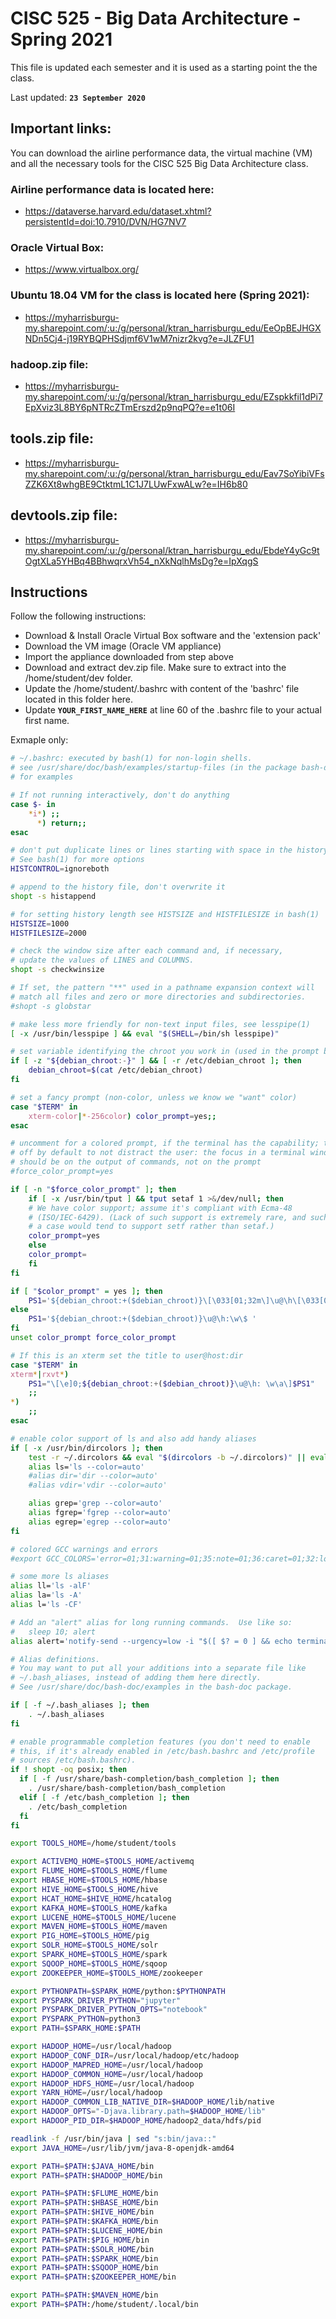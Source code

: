 # CISC 525 - Big Data Architecture - Spring 2021
This file is updated each semester and it is used as a starting point the the class.

Last updated: **`23 September 2020`**

## Important links:
You can download the airline performance data, the virtual machine (VM) and all 
the necessary tools for the CISC 525 Big Data Architecture class.

### Airline performance data is located here:
  - https://dataverse.harvard.edu/dataset.xhtml?persistentId=doi:10.7910/DVN/HG7NV7

### Oracle Virtual Box:
  - https://www.virtualbox.org/
  
### Ubuntu 18.04 VM for the class is located here (Spring 2021):
  - https://myharrisburgu-my.sharepoint.com/:u:/g/personal/ktran_harrisburgu_edu/EeOpBEJHGXNDn5Cj4-j19RYBQPHSdjmf6V1wM7nizr2kvg?e=JLZFU1
  
### hadoop.zip file:
  - https://myharrisburgu-my.sharepoint.com/:u:/g/personal/ktran_harrisburgu_edu/EZspkkfil1dPi7EpXviz3L8BY6pNTRcZTmErszd2p9nqPQ?e=e1t06I

## tools.zip file:
  - https://myharrisburgu-my.sharepoint.com/:u:/g/personal/ktran_harrisburgu_edu/Eav7SoYibiVFsZZK6Xt8whgBE9CtktmL1C1J7LUwFxwALw?e=IH6b80
  
## devtools.zip file:
  - https://myharrisburgu-my.sharepoint.com/:u:/g/personal/ktran_harrisburgu_edu/EbdeY4yGc9tOgtXLa5YHBq4BBhwqrxVh54_nXkNqlhMsDg?e=IpXqgS
  
## Instructions
Follow the following instructions:
- Download & Install Oracle Virtual Box software and the 'extension pack'
- Download the VM image (Oracle VM appliance)
- Import the appliance downloaded from step above
- Download and extract dev.zip file. Make sure to extract into the /home/student/dev folder.
- Update the /home/student/.bashrc with content of the 'bashrc' file located in this folder here.
- Update **`YOUR_FIRST_NAME_HERE`** at line 60 of the .bashrc file to your actual first name.


Exmaple only:

```bash
# ~/.bashrc: executed by bash(1) for non-login shells.
# see /usr/share/doc/bash/examples/startup-files (in the package bash-doc)
# for examples

# If not running interactively, don't do anything
case $- in
    *i*) ;;
      *) return;;
esac

# don't put duplicate lines or lines starting with space in the history.
# See bash(1) for more options
HISTCONTROL=ignoreboth

# append to the history file, don't overwrite it
shopt -s histappend

# for setting history length see HISTSIZE and HISTFILESIZE in bash(1)
HISTSIZE=1000
HISTFILESIZE=2000

# check the window size after each command and, if necessary,
# update the values of LINES and COLUMNS.
shopt -s checkwinsize

# If set, the pattern "**" used in a pathname expansion context will
# match all files and zero or more directories and subdirectories.
#shopt -s globstar

# make less more friendly for non-text input files, see lesspipe(1)
[ -x /usr/bin/lesspipe ] && eval "$(SHELL=/bin/sh lesspipe)"

# set variable identifying the chroot you work in (used in the prompt below)
if [ -z "${debian_chroot:-}" ] && [ -r /etc/debian_chroot ]; then
    debian_chroot=$(cat /etc/debian_chroot)
fi

# set a fancy prompt (non-color, unless we know we "want" color)
case "$TERM" in
    xterm-color|*-256color) color_prompt=yes;;
esac

# uncomment for a colored prompt, if the terminal has the capability; turned
# off by default to not distract the user: the focus in a terminal window
# should be on the output of commands, not on the prompt
#force_color_prompt=yes

if [ -n "$force_color_prompt" ]; then
    if [ -x /usr/bin/tput ] && tput setaf 1 >&/dev/null; then
	# We have color support; assume it's compliant with Ecma-48
	# (ISO/IEC-6429). (Lack of such support is extremely rare, and such
	# a case would tend to support setf rather than setaf.)
	color_prompt=yes
    else
	color_prompt=
    fi
fi

if [ "$color_prompt" = yes ]; then
    PS1='${debian_chroot:+($debian_chroot)}\[\033[01;32m\]\u@\h\[\033[00m\]:\[\033[01;34m\]\w\[\033[00m\]\$ '
else
    PS1='${debian_chroot:+($debian_chroot)}\u@\h:\w\$ '
fi
unset color_prompt force_color_prompt

# If this is an xterm set the title to user@host:dir
case "$TERM" in
xterm*|rxvt*)
    PS1="\[\e]0;${debian_chroot:+($debian_chroot)}\u@\h: \w\a\]$PS1"
    ;;
*)
    ;;
esac

# enable color support of ls and also add handy aliases
if [ -x /usr/bin/dircolors ]; then
    test -r ~/.dircolors && eval "$(dircolors -b ~/.dircolors)" || eval "$(dircolors -b)"
    alias ls='ls --color=auto'
    #alias dir='dir --color=auto'
    #alias vdir='vdir --color=auto'

    alias grep='grep --color=auto'
    alias fgrep='fgrep --color=auto'
    alias egrep='egrep --color=auto'
fi

# colored GCC warnings and errors
#export GCC_COLORS='error=01;31:warning=01;35:note=01;36:caret=01;32:locus=01:quote=01'

# some more ls aliases
alias ll='ls -alF'
alias la='ls -A'
alias l='ls -CF'

# Add an "alert" alias for long running commands.  Use like so:
#   sleep 10; alert
alias alert='notify-send --urgency=low -i "$([ $? = 0 ] && echo terminal || echo error)" "$(history|tail -n1|sed -e '\''s/^\s*[0-9]\+\s*//;s/[;&|]\s*alert$//'\'')"'

# Alias definitions.
# You may want to put all your additions into a separate file like
# ~/.bash_aliases, instead of adding them here directly.
# See /usr/share/doc/bash-doc/examples in the bash-doc package.

if [ -f ~/.bash_aliases ]; then
    . ~/.bash_aliases
fi

# enable programmable completion features (you don't need to enable
# this, if it's already enabled in /etc/bash.bashrc and /etc/profile
# sources /etc/bash.bashrc).
if ! shopt -oq posix; then
  if [ -f /usr/share/bash-completion/bash_completion ]; then
    . /usr/share/bash-completion/bash_completion
  elif [ -f /etc/bash_completion ]; then
    . /etc/bash_completion
  fi
fi

export TOOLS_HOME=/home/student/tools

export ACTIVEMQ_HOME=$TOOLS_HOME/activemq
export FLUME_HOME=$TOOLS_HOME/flume
export HBASE_HOME=$TOOLS_HOME/hbase
export HIVE_HOME=$TOOLS_HOME/hive
export HCAT_HOME=$HIVE_HOME/hcatalog
export KAFKA_HOME=$TOOLS_HOME/kafka
export LUCENE_HOME=$TOOLS_HOME/lucene
export MAVEN_HOME=$TOOLS_HOME/maven
export PIG_HOME=$TOOLS_HOME/pig
export SOLR_HOME=$TOOLS_HOME/solr
export SPARK_HOME=$TOOLS_HOME/spark
export SQOOP_HOME=$TOOLS_HOME/sqoop
export ZOOKEEPER_HOME=$TOOLS_HOME/zookeeper

export PYTHONPATH=$SPARK_HOME/python:$PYTHONPATH
export PYSPARK_DRIVER_PYTHON="jupyter"
export PYSPARK_DRIVER_PYTHON_OPTS="notebook"
export PYSPARK_PYTHON=python3
export PATH=$SPARK_HOME:$PATH

export HADOOP_HOME=/usr/local/hadoop
export HADOOP_CONF_DIR=/usr/local/hadoop/etc/hadoop
export HADOOP_MAPRED_HOME=/usr/local/hadoop
export HADOOP_COMMON_HOME=/usr/local/hadoop
export HADOOP_HDFS_HOME=/usr/local/hadoop
export YARN_HOME=/usr/local/hadoop
export HADOOP_COMMON_LIB_NATIVE_DIR=$HADOOP_HOME/lib/native
export HADOOP_OPTS="-Djava.library.path=$HADOOP_HOME/lib"
export HADOOP_PID_DIR=$HADOOP_HOME/hadoop2_data/hdfs/pid

readlink -f /usr/bin/java | sed "s:bin/java::"
export JAVA_HOME=/usr/lib/jvm/java-8-openjdk-amd64

export PATH=$PATH:$JAVA_HOME/bin
export PATH=$PATH:$HADOOP_HOME/bin

export PATH=$PATH:$FLUME_HOME/bin
export PATH=$PATH:$HBASE_HOME/bin
export PATH=$PATH:$HIVE_HOME/bin
export PATH=$PATH:$KAFKA_HOME/bin
export PATH=$PATH:$LUCENE_HOME/bin
export PATH=$PATH:$PIG_HOME/bin
export PATH=$PATH:$SOLR_HOME/bin
export PATH=$PATH:$SPARK_HOME/bin
export PATH=$PATH:$SQOOP_HOME/bin
export PATH=$PATH:$ZOOKEEPER_HOME/bin

export PATH=$PATH:$MAVEN_HOME/bin
export PATH=$PATH:/home/student/.local/bin
```
